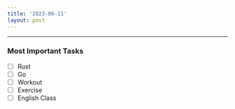 ```yaml
---
title: '2023-06-11'
layout: post
---
```


---

### Most Important Tasks

- [ ] Rust
- [ ] Go
- [ ] Workout
- [ ] Exercise
- [ ] English Class
